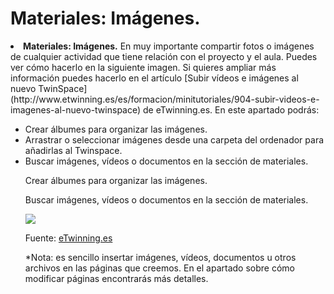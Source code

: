 
# Materiales: Imágenes.

<li dir="ltr">
<strong>Materiales: Imágenes.</strong> En muy importante compartir fotos o imágenes de cualquier actividad que tiene relación con el proyecto y el aula. Puedes ver cómo hacerlo en la siguiente imagen. Si quieres ampliar más información puedes hacerlo en el artículo [Subir vídeos e imágenes al nuevo TwinSpace](http://www.etwinning.es/es/formacion/minitutoriales/904-subir-videos-e-imagenes-al-nuevo-twinspace) de eTwinning.es. En este apartado podrás:
</li>
<ul>
<li dir="ltr">
Crear álbumes para organizar las imágenes.
</li>
<li dir="ltr">
Arrastrar o seleccionar imágenes desde una carpeta del ordenador para añadirlas al Twinspace.
</li>
<li dir="ltr">
Buscar imágenes, vídeos o documentos en la sección de materiales.
</li>

Crear álbumes para organizar las imágenes.

Buscar imágenes, vídeos o documentos en la sección de materiales.


![](https://lh5.googleusercontent.com/-UeUbp80FKiV72Cd4hPdvTgBJ6skFmr0rDlVHrzAlnvLBhGXGASPCzgyf30-Q8YkKMMS-ntJyARYaTPfr3FWEmn1z3G-vyqttWcd7W8PEV-LvnzVwRJtkZe9z7EsaWNF-I3q1gdR)

Fuente: [eTwinning.es](http://image.slidesharecdn.com/tutortwinspace-160118070453/95/scale-partido-al-twinspace-6-638.jpg?cb=1453103371)

*Nota: es sencillo insertar imágenes, vídeos, documentos u otros archivos en las páginas que creemos. En el apartado sobre cómo modificar páginas encontrarás más detalles.
